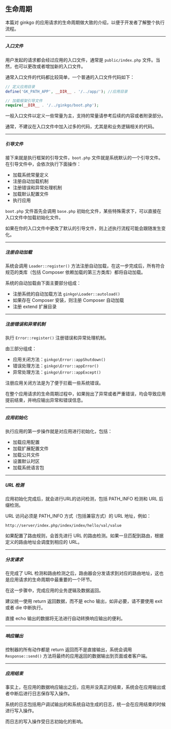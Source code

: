## 生命周期

本篇对 ginkgo 的应用请求的生命周期做大致的介绍，以便于开发者了解整个执行流程。

----------

##### 入口文件

用户发起的请求都会经过应用的入口文件，通常是 `public/index.php` 文件。当然，也可以更改或者增加新的入口文件。

通常入口文件的代码都比较简单，一个普通的入口文件代码如下：


``` php
// 定义应用目录
define('GK_PATH_APP', __DIR__ . '/../app/'); //应用目录

// 加载框架引导文件
require(__DIR__ . '/../ginkgo/boot.php');
```

一般入口文件以定义一些常量为主，支持的常量请参考后续的内容或者附录部分。

通常，不建议在入口文件中加入过多的代码，尤其是和业务逻辑相关的代码。

----------

##### 引导文件

接下来就是执行框架的引导文件，`boot.php` 文件就是系统默认的一个引导文件。在引导文件中，会依次执行下面操作：

* 加载系统常量定义
* 注册自动加载机制
* 注册错误和异常处理机制
* 加载默认配置文件
* 执行应用

`boot.php` 文件首先会调用 `base.php` 初始化文件，某些特殊需求下，可以直接在入口文件中加载初始化文件。

如果在你的入口文件中更改了默认的引导文件，则上述执行流程可能会跟随发生变化。

----------

##### 注册自动加载

系统会调用 `Loader::register()` 方法注册自动加载，在这一步完成后，所有符合规范的类库（包括 Composer 依赖加载的第三方类库）都将自动加载。

系统的自动加载由下面主要部分组成：

* 注册系统的自动加载方法 `ginkgo\Loader::autoload()`
* 如果存在 Composer 安装，则注册 Composer 自动加载
* 注册 extend 扩展目录

----------

##### 注册错误和异常机制

执行 `Error::register()` 注册错误和异常处理机制。

由三部分组成：

* 应用关闭方法：`ginkgo\Error::appShutdown()`
* 错误处理方法：`ginkgo\Error::appError()`
* 异常处理方法：`ginkgo\Error::appExcept()`

注册应用关闭方法是为了便于拦截一些系统错误。

在整个应用请求的生命周期过程中，如果抛出了异常或者严重错误，均会导致应用提前结束，并响应输出异常和错误信息。

----------

##### 应用初始化

执行应用的第一步操作就是对应用进行初始化，包括：

* 加载应用配置
* 加载扩展配置文件
* 加载公共文件
* 设置默认时区
* 加载系统语言包

----------

##### URL 检测

应用初始化完成后，就会进行URL的访问检测，包括 PATH_INFO 检测和 URL 后缀检测。

URL 访问必须是 PATH_INFO 方式（包括兼容方式）的 URL 地址，例如：

``` markup
http://server/index.php/index/index/hello/val/value
```

如果配置了路由规则，会首先进行 URL 的路由检测。如果一旦匹配到路由，根据定义的路由地址会调度到相应的 URL。

----------

##### 分发请求

在完成了 URL 检测和路由检测之后，路由器会分发请求到对应的路由地址，这也是应用请求的生命周期中最重要的一个环节。

在这一步骤中，完成应用的业务逻辑及数据返回。

建议统一使用 return 返回数据，而不是 echo 输出，如非必要，请不要使用 exit 或者 die 中断执行。

直接 echo 输出的数据将无法进行自动转换响应输出的便利。

----------

##### 响应输出

控制器的所有动作都是 return 返回而不是直接输出，系统会调用 `Response::send()` 方法将最终的应用返回的数据输出到页面或者客户端。

----------

##### 应用结束

事实上，在应用的数据响应输出之后，应用并没真正的结束，系统会在应用输出或者中断后进行日志保存写入操作。

系统的日志包括用户调试输出的和系统自动生成的日志，统一会在应用结束的时候进行写入操作。

而日志的写入操作受日志初始化的影响。
